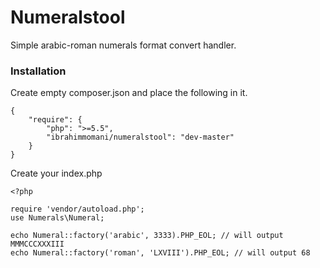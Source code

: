 # Numeralstool

Simple arabic-roman numerals format convert handler.

### Installation

Create empty composer.json and place the following in it.

```
{
    "require": {
        "php": ">=5.5",
        "ibrahimmomani/numeralstool": "dev-master"
    }
}	
```

Create your index.php

```
<?php

require 'vendor/autoload.php';
use Numerals\Numeral;

echo Numeral::factory('arabic', 3333).PHP_EOL; // will output MMMCCCXXXIII 
echo Numeral::factory('roman', 'LXVIII').PHP_EOL; // will output 68

```
